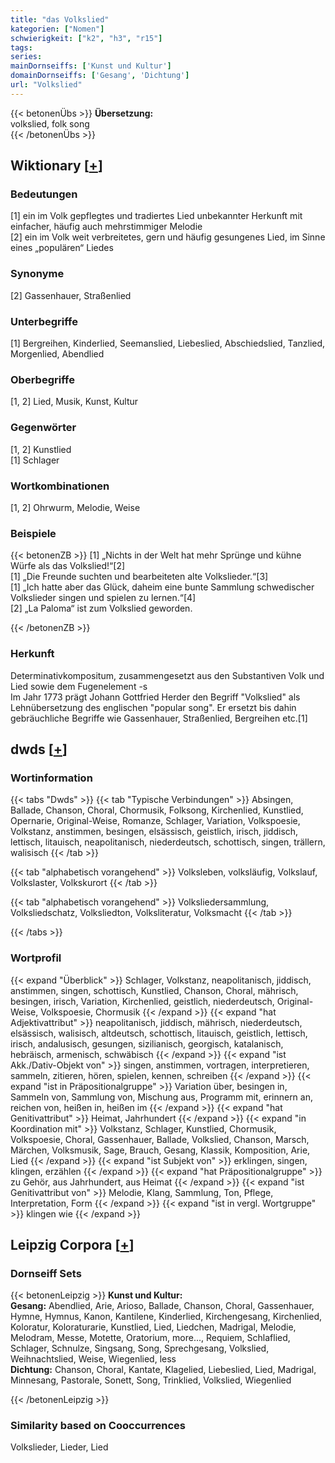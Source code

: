 ```yaml
---
title: "das Volkslied"
kategorien: ["Nomen"]
schwierigkeit: ["k2", "h3", "r15"]
tags:
series:
mainDornseiffs: ['Kunst und Kultur']
domainDornseiffs: ['Gesang', 'Dichtung']
url: "Volkslied"
---
```


{{< betonenÜbs >}}
**Übersetzung:**  
volkslied, folk song  
{{< /betonenÜbs >}}

## Wiktionary [[+](https://de.wiktionary.org/wiki/Volkslied)]

### Bedeutungen
[1] ein im Volk gepflegtes und tradiertes Lied unbekannter Herkunft mit einfacher, häufig auch mehrstimmiger Melodie  
[2] ein im Volk weit verbreitetes, gern und häufig gesungenes Lied, im Sinne eines „populären“  Liedes  

### Synonyme
[2] Gassenhauer, Straßenlied  

### Unterbegriffe
[1] Bergreihen, Kinderlied, Seemanslied, Liebeslied, Abschiedslied, Tanzlied, Morgenlied, Abendlied  

### Oberbegriffe
[1, 2] Lied, Musik, Kunst, Kultur  

### Gegenwörter
[1, 2] Kunstlied  
[1] Schlager  

### Wortkombinationen
[1, 2] Ohrwurm, Melodie, Weise  

### Beispiele
{{< betonenZB >}}
[1] „Nichts in der Welt hat mehr Sprünge und kühne Würfe als das Volkslied!“[2]  
[1] „Die Freunde suchten und bearbeiteten alte Volkslieder.“[3]  
[1] „Ich hatte aber das Glück, daheim eine bunte Sammlung schwedischer Volkslieder singen und spielen zu lernen.“[4]  
[2] „La Paloma“ ist zum Volkslied geworden.  

{{< /betonenZB >}}
### Herkunft
Determinativkompositum, zusammengesetzt aus den Substantiven Volk und Lied sowie dem Fugenelement -s  
Im Jahr 1773 prägt Johann Gottfried Herder den Begriff "Volkslied" als Lehnübersetzung des englischen "popular song". Er ersetzt bis dahin gebräuchliche Begriffe wie Gassenhauer, Straßenlied, Bergreihen etc.[1]  



## dwds [[+](https://www.dwds.de/wb/Volkslied)]

### Wortinformation
{{< tabs "Dwds" >}}
{{< tab "Typische Verbindungen" >}}
Absingen, Ballade, Chanson, Choral, Chormusik, Folksong, Kirchenlied, Kunstlied, Opernarie, Original-Weise, Romanze, Schlager, Variation, Volkspoesie, Volkstanz, anstimmen, besingen, elsässisch, geistlich, irisch, jiddisch, lettisch, litauisch, neapolitanisch, niederdeutsch, schottisch, singen, trällern, walisisch
{{< /tab >}}

{{< tab "alphabetisch vorangehend" >}}
Volksleben, volksläufig, Volkslauf, Volkslaster, Volkskurort
{{< /tab >}}

{{< tab "alphabetisch vorangehend" >}}
Volksliedersammlung, Volksliedschatz, Volksliedton, Volksliteratur, Volksmacht
{{< /tab >}}

{{< /tabs >}}

### Wortprofil
{{< expand "Überblick" >}} Schlager, Volkstanz, neapolitanisch, jiddisch, anstimmen, singen, schottisch, Kunstlied, Chanson, Choral, mährisch, besingen, irisch, Variation, Kirchenlied, geistlich, niederdeutsch, Original-Weise, Volkspoesie, Chormusik {{< /expand >}}
{{< expand "hat Adjektivattribut" >}} neapolitanisch, jiddisch, mährisch, niederdeutsch, elsässisch, walisisch, altdeutsch, schottisch, litauisch, geistlich, lettisch, irisch, andalusisch, gesungen, sizilianisch, georgisch, katalanisch, hebräisch, armenisch, schwäbisch {{< /expand >}}
{{< expand "ist Akk./Dativ-Objekt von" >}} singen, anstimmen, vortragen, interpretieren, sammeln, zitieren, hören, spielen, kennen, schreiben {{< /expand >}}
{{< expand "ist in Präpositionalgruppe" >}} Variation über, besingen in, Sammeln von, Sammlung von, Mischung aus, Programm mit, erinnern an, reichen von, heißen in, heißen im {{< /expand >}}
{{< expand "hat Genitivattribut" >}} Heimat, Jahrhundert {{< /expand >}}
{{< expand "in Koordination mit" >}} Volkstanz, Schlager, Kunstlied, Chormusik, Volkspoesie, Choral, Gassenhauer, Ballade, Volkslied, Chanson, Marsch, Märchen, Volksmusik, Sage, Brauch, Gesang, Klassik, Komposition, Arie, Lied {{< /expand >}}
{{< expand "ist Subjekt von" >}} erklingen, singen, klingen, erzählen {{< /expand >}}
{{< expand "hat Präpositionalgruppe" >}} zu Gehör, aus Jahrhundert, aus Heimat {{< /expand >}}
{{< expand "ist Genitivattribut von" >}} Melodie, Klang, Sammlung, Ton, Pflege, Interpretation, Form {{< /expand >}}
{{< expand "ist in vergl. Wortgruppe" >}} klingen wie {{< /expand >}}

## Leipzig Corpora [[+](https://corpora.uni-leipzig.de/en/res?word=Volkslied&corpusId=deu_newscrawl-public_2018)]

### Dornseiff Sets
{{< betonenLeipzig >}}
**Kunst und Kultur:**  
**Gesang:** Abendlied, Arie, Arioso, Ballade, Chanson, Choral, Gassenhauer, Hymne, Hymnus, Kanon, Kantilene, Kinderlied, Kirchengesang, Kirchenlied, Koloratur, Koloraturarie, Kunstlied, Lied, Liedchen, Madrigal, Melodie, Melodram, Messe, Motette, Oratorium, more..., Requiem, Schlaflied, Schlager, Schnulze, Singsang, Song, Sprechgesang, Volkslied, Weihnachtslied, Weise, Wiegenlied, less  
**Dichtung:** Chanson, Choral, Kantate, Klagelied, Liebeslied, Lied, Madrigal, Minnesang, Pastorale, Sonett, Song, Trinklied, Volkslied, Wiegenlied  

{{< /betonenLeipzig >}}

### Similarity based on Cooccurrences
Volkslieder, Lieder, Lied

